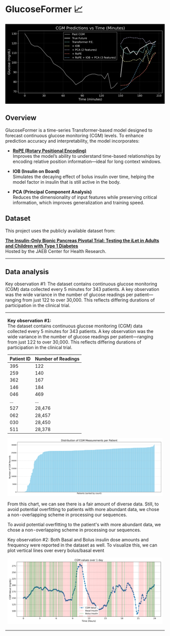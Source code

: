 # GlucoseFormer 📈


![Model Forecast Comparison](sample_27_forecast_dark.png)

## Overview

GlucoseFormer is a time-series Transformer-based model designed to forecast continuous glucose monitoring (CGM) levels. To enhance prediction accuracy and interpretability, the model incorporates:

- **[RoPE (Rotary Positional Encoding)](https://arxiv.org/abs/2104.09864)**  
  Improves the model’s ability to understand time-based relationships by encoding relative position information—ideal for long context windows.

- **IOB (Insulin on Board)**  
  Simulates the decaying effect of bolus insulin over time, helping the model factor in insulin that is still active in the body.

- **PCA (Principal Component Analysis)**  
  Reduces the dimensionality of input features while preserving critical information, which improves generalization and training speed.

## Dataset

This project uses the publicly available dataset from:

**[The Insulin-Only Bionic Pancreas Pivotal Trial: Testing the iLet in Adults and Children with Type 1 Diabetes](https://public.jaeb.org/datasets/diabetes)**  
Hosted by the JAEB Center for Health Research.

---

## Data analysis

Key observation #1: The dataset contains continuous glucose monitoring (CGM) data collected every 5 minutes for 343 patients. A key observation was the wide variance in the number of glucose readings per patient—ranging from just 122 to over 30,000. This reflects differing durations of participation in the clinical trial.

<table>
  <tr>
    <td>

<strong>Key observation #1:</strong>  
The dataset contains continuous glucose monitoring (CGM) data collected every 5 minutes for 343 patients. A key observation was the wide variance in the number of glucose readings per patient—ranging from just 122 to over 30,000. This reflects differing durations of participation in the clinical trial.

| Patient ID | Number of Readings |
| ---------- | ------------------ |
| 395        | 122                |
| 259        | 140                |
| 362        | 167                |
| 146        | 184                |
| 046        | 469                |        
| ...        | ...                |
| 527        | 28,476             |
| 062        | 28,457             |
| 030        | 28,450             |
| 511        | 28,378             |

![CGM data](patient_counts_distribution.png)

From this chart, we can see there is a fair amount of diverse data. Still, to avoid potential overfitting to patients with more abundant data, we chose a non-overlapping scheme in processing our sequences.


To avoid potential overfitting to the patient's with more abundant data, we chose a non-overlapping scheme in processing our sequences.

Key observation #2: Both Basal and Bolus insulin dose amounts and frequency were reported in the dataset as well. To visualize this, we can plot vertical lines over every bolus/basal event

![CGM data](cgm_patient_81_day_plot.png)

